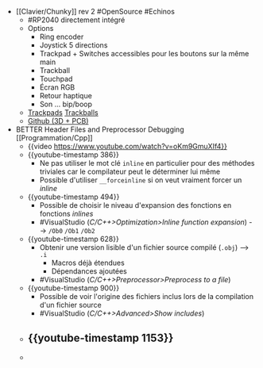 - [[Clavier/Chunky]] rev 2 #OpenSource #Echinos
	- #RP2040 directement intégré
	- Options
		- Ring encoder
		- Joystick 5 directions
		- Trackpad + Switches accessibles pour les boutons sur la même main
		- Trackball
		- Touchpad
		- Écran RGB
		- Retour haptique
		- Son ... bip/boop
	- [Trackpads](https://www.reddit.com/r/ErgoMechKeyboards/comments/12nsvfb/chunky2040_rev2/?utm_source=share&utm_medium=ios_app&utm_name=ioscss&utm_content=1&utm_term=1) [Trackballs](https://www.reddit.com/r/ErgoMechKeyboards/comments/12wkk9i/chunky2040_rev2_semi_blacked_out_choc_build/)
	- [Github (3D + PCB)](https://github.com/freznel10/Chunky2040_rev2)
- BETTER Header Files and Preprocessor Debugging [[Programmation/Cpp]]
	- {{video https://www.youtube.com/watch?v=oKm9GmuXIf4}}
	- {{youtube-timestamp 386}}
		- Ne pas utiliser le mot clé `inline` en particulier pour des méthodes triviales car le compilateur peut le déterminer lui même
		- Possible d'utiliser `__forceinline` si on veut vraiment forcer un *inline*
	- {{youtube-timestamp 494}}
		- Possible de choisir le niveau d'expansion des fonctions en fonctions *inlines*
		- #VisualStudio (*C/C++>Optimization>Inline function expansion*) --> `/Ob0` `/Ob1` `/Ob2`
	- {{youtube-timestamp 628}}
		- Obtenir une version lisible d'un fichier source compilé (`.obj`) --> `.i`
			- Macros déjà étendues
			- Dépendances ajoutées
		- #VisualStudio (*C/C++>Preprocessor>Preprocess to a file*)
	- {{youtube-timestamp 900}}
		- Possible de voir l'origine des fichiers inclus lors de la compilation d'un fichier source
		- #VisualStudio (*C/C++>Advanced>Show includes*)
	- {{youtube-timestamp 1153}}
		-
	-